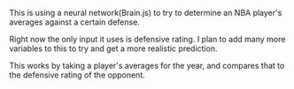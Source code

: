 This is using a neural network(Brain.js) to try to determine an NBA player's averages against a certain defense.

Right now the only input it uses is defensive rating. I plan to add many more variables to this to try and get a more realistic prediction.

This works by taking a player's averages for the year, and compares that to the defensive rating of the opponent.
